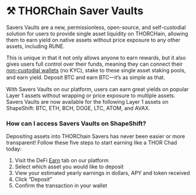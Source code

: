 # ⚒ THORChain Saver Vaults

Savers Vaults are a new, permissionless, open-source, and self-custodial solution for users to provide single asset liquidity on THORCHain, allowing them to earn yield on native assets without price exposure to any other assets, including RUNE.

This is unique in that it not only allows anyone to earn rewards, but it also gives users full control over their funds, meaning they can connect their[ non-custodial wallets](https://www.youtube.com/watch?v=Jf\_5r7ztszE) (no KYC), stake to these single asset staking pools, and earn yield. Deposit BTC and earn BTC一it’s as simple as that.

With Savers Vaults on our platform, users can earn great yields on popular Layer 1 assets without wrapping or price exposure to multiple assets. Savers Vaults are now available for the following Layer 1 assets on ShapeShift: BTC, ETH, BCH, DOGE, LTC, ATOM, and AVAX.



### How can I access Savers Vaults on ShapeShift?



Depositing assets into THORChain Savers has never been easier or more transparent! Follow these five steps to start earning like a THOR Chad today:

1. Visit the DeFi [Earn](https://app.shapeshift.com/#/earn/) tab on our platform
2. Select which asset you would like to deposit&#x20;
3. View your estimated yearly earnings in dollars, APY and token received&#x20;
4. Click “Deposit”
5. Confirm the transaction in your wallet
